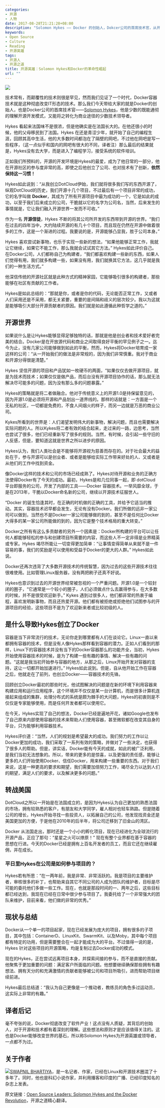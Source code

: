 ```yaml
---
categories:
- 开源
- 人物
date: 2017-08-28T21:21:28+08:00
description: "Solomon Hykes —— Docker 的创始人，Dokcer公司的首席技术官，从开源中成长，为开源贡献，对待开源和商业有着非同一般的见解。本文是对Solomon Hykes 的采访兼经历略传，称之为开源英雄丝毫不为过，尤其是其颠覆性的开源项目——Docker，改变了整个软件产业！"
keywords:
- Open Source
- Culture
- Reading
- 开源英雄
tags:
- 开源人
- 开源之道
title: 开源英雄：Solomon Hykes和Docker的革命性崛起
url: ""
---
```


![](https://storage.googleapis.com/cdn.thenewstack.io/media/2017/08/b8c06e79-hykes-docker.jpg)

技术常有，而颠覆性的技术则很是罕见，然而我们见证了一个时代，Docker容器技术就是这种彻底改变IT形态的技术。那么我们今天带给大家的就是Docker的创始人，也是Docker公司的首席技术官——[Solomon Hykes](https://www.linkedin.com/in/solomonhykes/)，他是少数的既能通彻的理解开源开发模式，又能将之转化为商业途径的少数技术领导者。

Hykes 看起来法国味不是很浓，但是他确实是在法国长大的。在他还很小的时候，他的父母移民到了法国。Hykes 在还是青涩少年，就开始了自己的编程生涯，回顾其高中生活，他的大多数时间都泡在了隔壁的网吧，不过他在网吧是写一些程序，（这一点似乎和国内的网吧有很大的不同，译者注）那么最后的结果就是，Hykes没有去大学，而是进入了编程学习，接受系统的软件培训。

正如我们所预料的，开源的开发环境是Hykes的最爱，成为了他日常的一部分，他在开源社区的参与度非常的高，即使之后他创立了公司、也对技术有了创新，**依然保持这一习惯！**

Hykes如此说到：“从我创立DotCloud伊始，我们就将很多我们写的东西开源了，纵观DotCloud的历史，我们开源十几个项目，不过最后有一个项目非常的成功，它的名字叫做 **Docker**，其成为了所有开源项目中最为成功的一个，它是如此的成功，以至于我们后来成立的公司，干脆就以它的名字为公司名，当然，后来发生的事情就是，它让我们融入开源世界一发而不可收。”

作为一名 **开源信徒**，Hykes 不断的将其公司所开发的东西带到开源的世界。“我们在过去的四年当中，大约陆续开源的有几十个项目，而且现在仍然在开源中做着很多的工作，这是一个渐进的过程。我要说的是，开源能够凸显我，胜于公司本身。”

Hykes 喜欢尝试新事物，也乐于实现一些新的想法，“如果他能够正常工作，我就让它继续，如果它不能工作，那么我就会试试其它方法。” Hykes如此评价自己。在Docker公司，人们都称自己为构建者，“我们都喜欢构建一些新的东西，如果人们觉得有用，我们就多构建一些，如果没有用，我们就换其它方法，这几乎就是我们的一种生活方式。”

他深信传统的开源社区就是此种方式的精神家园，它能够吸引很多的构建者，那些能够在社区有贡献的工作者。

Hykes是如此总结的：“那就是你，或者是你的代码，无论能否正常工作，又或者人们采用还是不采用，都无关紧要，重要的是间隔和歧义的层次较少。我以为这就是能够吸引大部分开源贡献者的原因。我们就是如此遵循此种哲学之道的。”

## 开源世界

如果说什么是让Hykes能够显得足够独特的话，那就是他是创业者和技术爱好者完美的结合。Docker是在开放源代码和商业之间取得良好平衡的罕见例子之一。迄今为止，没有几家公司能够做到如此的平衡，然而，Hykes将Docker培育成一家这样的公司：“从一开始我们的做法是非常规的，因为我们非常慎重。我对于商业和开源分得很是清楚。”

Hykes 坚信开源的项目和产品犹如一枚硬币的两面，“如果仅仅去做开源项目，就是为技术而技术；如果仅仅是做产品，而后台没有开源项目协作的话，那么就无法解决尽可能多的问题，因为没有那么多的问题暴露。”

Hykes的策略就是将二者做融合。他对于传统意义上的开源1.0是持保留意见的，因为开源1.0是必须将开源和产品划出一道界线的。那样的话就是：一方面是一个无私的社区，一切都是免费的，不食人间烟火的样子，而另一边就是万恶的商业公司。

Kykes所看到的世界是：人们渴望发明伟大的新事物，解决问题，而且也需要解决实际问题的人。所以Kykes将二者有效的结合起来，走过来的一路，边思考，当然也尝试了很多，他们已经重新写了很多的规则。当然，有时候，会引起一些守旧的人反感，但是，要知道这就是世界之所以进步的原因。

Hykes认为，我们人类社会是不能够将开源视为慈善而存在的。对于社会最大的益处在于，参与开源可以是创业者、或者是能够给实际工作带来好处的人、又或者是从他们的工作中找到资金。

像Docker这样的技术和公司的市场已经成熟了。Hykes对待开源和业务的正确方法使得Docker有了今天的成功。最初，Hykes是和几位同事一起，即 dotCloud 平台即服务的公司，开发了内部的工具——Docker 容器技术。一举风靡全球，于是在2013年，干脆以Docker命名新的公司，继续以开源技术征服世人。

“Docker 的诞生恰逢其时，在正确的时机做的正确的工具，并给予它适当的推动。其实，容器技术迟早都会发生，无论有没有Docker。我们所做的远非一家公司可以做到，当然也不是Docker一家公司能够做的到的，甚至不是任何比Docker大得多的某一家公司所能做的到的，因为它是整个技术格局的重大转变。”

Docker之所有有这么多贡献者的另外一个因素是：Docker所构建的平台可以让任何人都能够轻松的参与和创建项目所需要的内容，而这些人不一定非得是业界精英或专家。Hykes 竭尽所能让一切变得更加简单：“让事情变得简单从来就不是一件容易的事，我们的奖励是可以使用和受益于Docker的更大的人群。” Hykes如此说。

Docker还再次违背了大多数开源技术的传统智慧，因为过去的这些开源技术往往很难使用。比如管理Linux服务器，没有两把刷子还真不好说。

Hykes也意识到过去的开源世界经常被忽视的一个严重问题。开源1.0是一个较封闭的圈子，“它通常是一个较小的圈子，人们必须做点什么去赢得参与，在大多数的时候，并不是很受欢迎新手。” Kykes 遇到过很多人，他们都非常的热衷于编程，喜欢发明新事物，而且还热爱开源。他们都有被拒绝或拒绝他们试图参与的开源项目的经验，这些项目不是为了欢迎新来者或比较初级的人。

## 是什么导致Hykes创立了Docker

容器是当下非常流行的技术，无论你走到哪里都有人们在谈论它。Linux一直以来都拥有容器的技术，但是没有人像Hykes那样看到容器的潜力。正如人们看到的那样，Linux下的容器技术并没有当下的Docker容器那么的功能齐全，当初，Hykes开始使用容器技术的时候，是为了构建一些有趣的事情、解决一些有趣的问题。“这就是我当初开始参与容器的地方，从那之后，Linux开始开发对容器的支持，这让一切都开始加速进行。” Hykes如此说到。但是，自从他开始工作在容器之后，他就走在了前列，也创立Docker——容器技术的先锋。

回顾创立Docker最初的那些时光，他试图解决的问题是在新的环境下利用容器来构建应用和运行应用程序，这个环境并不仅仅是某一台计算机，而是很多计算机连接起来组成的集群，处理分布式的系统是颇为棘手的大问题，Hykes的初衷则是不仅仅是专家能够使用，而是任何开发者都可以使用它。

在今天，Hykes实现了自己的想法，Docker已经是遍地开花，诸如Google也发布了自己原来内部使用容器的技术来帮助人们使用容器，甚至微软都在改变其自身的平台，只为能够利用容器技术。

Hykes评价道：“当然，人们的规划是希望最大的成功。我们努力的工作以让Docker更加的成功，我们采取了一系列有效的策略，并做对了一些决定，也获得了很多人的帮助。但是，讲实话，Docker能有今天的成就，如此的被广泛利用，是我们当初无法想象的。所以，带来的更多的是惊喜，以及更强的责任感，能够让更多的人们开始使用Docker、信任Docker，用来构建一些重要的东西。对于我们来说，这是一种更高的要求和期望，我们需要加倍努力工作，竭尽全力以达到人们的期望，满足人们的要求，以及解决更多的问题。”

## 转战美国

DotCloud之所以一开始是在法国成立的，是因为Hykes认为自己更加的熟悉法国的市场，拥有较熟悉的客户，有朋友和大学同学，雇人相对也轻车熟路。但是随着公司的增长，Hykes开始寻找一些投资人，以拓展自己的公司，他发现找资金还是美国更加的方便，于是他在2010年的后半年，将公司迁移到了旧金山的湾区。

Docker 从法国走出，那时还是一个小小的孵化项目，现在已经进化为全球流行的开源产品，正应了那句：“星星之火可以燎原！” 现在有整个业界都在基于容器的思想在行进。今天的Docker已经是拥有上百名开发者的员工，而且它还在继续雇佣，并在成长。

### 平日里Hykes在公司是如何参与项目的？

Hykes若有所思：“在一两年前，我是非常、非常活跃的。我是项目的主要维护者，审核很多的补丁，也帮助来自其它不同公司的人成为团队的维护者，目标是尽可能的委托他们多做一些工作。现在，也就是那段时间的一、两年之后，这些目标都已经达到，我现在已经在日常中很少参与项目了。我委托给了一个非常强大的团队来维护，目前来看，他们做的非常的优秀。”

## 现状与总结

Docker从一个单一的项目起家，现在已经发展为庞大的项目，拥有很多的子项目，其中包括：ContainerD、LinuxKit、SwarmKit、以及Moby，其中每个项目都有特定的功用，但是需要整合在一起才能成为大的平台。不过值得一说的是，Hykes 针对这些项目的开源策略，均是复制过去Docker成功的模式。

现在的Hykes，正在尝试远离项目本身，并探索间接的参与，而不是直接的贡献。他聚焦于更加重要的问题：满足客户所面临的问题。他想要继续确保那些拥有有趣想法、拥有天分的和充满激情的贡献者能够被公司和项目所吸引，进而帮助项目继续前进。

Hykes最后总结道：“我认为自己更像是一个推动者，教练员的角色多过运动员，这实际上非常的有趣。”

## 译者后记

毫不夸张的说，Docker彻底改变了软件产业！这点没有人质疑，其背后的创始人，对于开源和技术都有着深刻的理解。这些想法和原则才是应该值得关注的。这也是Docker能够改变世界的基石，所以称Solomon Hykes为开源英雄或领导者，一点都不为过。

## 关于作者

![](http://thenewstack.io/wp-content/uploads/2016/02/Swapnil-Bhartiya_avatar_1456434280.jpg)[SWAPNIL BHARTIYA](https://thenewstack.io/author/swapnil_bhartiya/)，是一名记者、作家，已经在Linux和开源技术圈混了十多年了。同时，他也是科幻小说作家，并利用播客和印度的广播、已经印度知名的杂志上发表。

原文链接：[Open Source Leaders: Solomon Hykes and the Docker Revolution](https://thenewstack.io/solomon-hykes-leader-open-source-world-needs/)，开源之道精心翻译。
